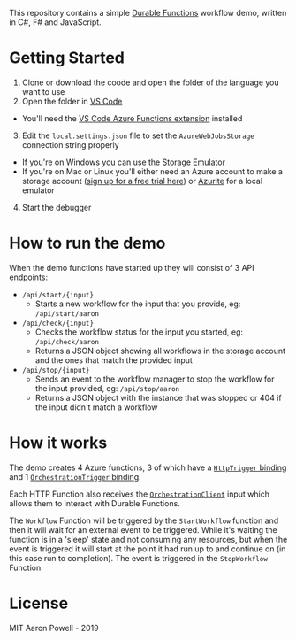 This repository contains a simple [Durable Functions](https://docs.microsoft.com/azure/azure-functions/durable/durable-functions-overview?WT.mc_id=javascript-0000-aapowell) workflow demo, written in C#, F# and JavaScript.

# Getting Started

1. Clone or download the coode and open the folder of the language you want to use
2. Open the folder in [VS Code](https://code.visualstudio.com/?WT.mc_id=javascript-0000-aapowell)
  * You'll need the [VS Code Azure Functions extension](https://marketplace.visualstudio.com/items?itemName=ms-azuretools.vscode-azurefunctions&WT.mc_id=javascript-0000-aapowell) installed
3. Edit the `local.settings.json` file to set the `AzureWebJobsStorage` connection string properly
  * If you're on Windows you can use the [Storage Emulator](https://docs.microsoft.com/azure/storage/common/storage-use-emulator?WT.mc_id=javascript-0000-aapowell)
  * If you're on Mac or Linux you'll either need an Azure account to make a storage account ([sign up for a free trial here](https://azure.microsoft.com/free/?WT.mc_id=javascript-0000-aapowell)) or [Azurite](https://github.com/azure/azurite) for a local emulator
4. Start the debugger

# How to run the demo

When the demo functions have started up they will consist of 3 API endpoints:

* `/api/start/{input}`
  * Starts a new workflow for the input that you provide, eg: `/api/start/aaron`
* `/api/check/{input}`
  * Checks the workflow status for the input you started, eg: `/api/check/aaron`
  * Returns a JSON object showing all workflows in the storage account and the ones that match the provided input
* `/api/stop/{input}`
  * Sends an event to the workflow manager to stop the workflow for the input provided, eg: `/api/stop/aaron`
  * Returns a JSON object with the instance that was stopped or 404 if the input didn't match a workflow

# How it works

The demo creates 4 Azure functions, 3 of which have a [`HttpTrigger` binding](https://docs.microsoft.com/azure/azure-functions/functions-bindings-http-webhook?WT.mc_id=javascript-0000-aapowell) and 1 [`OrchestrationTrigger` binding](https://docs.microsoft.com/azure/azure-functions/durable/durable-functions-bindings?WT.mc_id=javascript-0000-aapowell#orchestration-triggers).

Each HTTP Function also receives the [`OrchestrationClient`](https://docs.microsoft.com/azure/azure-functions/durable/durable-functions-bindings?WT.mc_id=javascript-0000-aapowell#orchestration-client) input which allows them to interact with Durable Functions.

The `Workflow` Function will be triggered by the `StartWorkflow` function and then it will wait for an external event to be triggered. While it's waiting the function is in a 'sleep' state and not consuming any resources, but when the event is triggered it will start at the point it had run up to and continue on (in this case run to completion). The event is triggered in the `StopWorkflow` Function.

# License

MIT Aaron Powell - 2019
